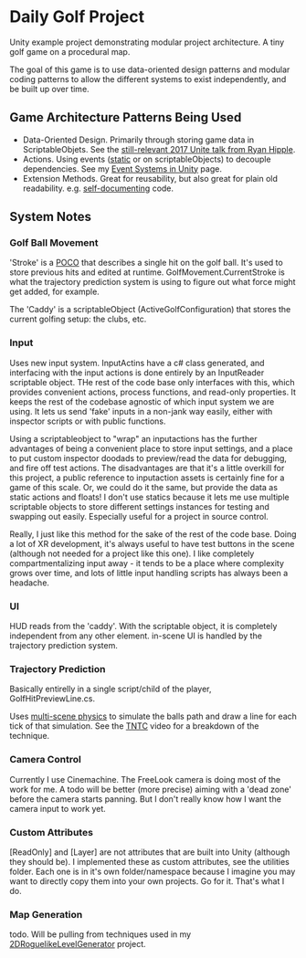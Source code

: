# Daily Golf Project
Unity example project demonstrating modular project architecture. A tiny golf game on a procedural map.

The goal of this game is to use data-oriented design patterns and modular coding patterns to allow the different systems to exist independently, and be built up over time.

## Game Architecture Patterns Being Used
- Data-Oriented Design. Primarily through storing game data in ScriptableObjets. See the [still-relevant 2017 Unite talk from Ryan Hipple](https://www.youtube.com/watch?v=raQ3iHhE_Kk).
- Actions. Using events ([static](https://guidebook.hdyar.com/docs/programming/advanced/static-objects-and-unity/) or on scriptableObjects) to decouple dependencies. See my [Event Systems in Unity](https://guidebook.hdyar.com/docs/programming/architecture/event-systems/) page.
- Extension Methods. Great for reusability, but also great for plain old readability. e.g. [self-documenting](https://en.wikipedia.org/wiki/Self-documenting_code) code.

## System Notes
### Golf Ball Movement
'Stroke' is a [POCO](https://en.wikipedia.org/wiki/Plain_old_CLR_object) that describes a single hit on the golf ball. It's used to store previous hits and edited at runtime. GolfMovement.CurrentStroke is what the trajectory prediction system is using to figure out what force might get added, for example.

The 'Caddy' is a scriptableObject (ActiveGolfConfiguration) that stores the current golfing setup: the clubs, etc.

### Input
Uses new input system. InputActins have a c# class generated, and interfacing with the input actions is done entirely by an InputReader scriptable object. THe rest of the code base only interfaces with this, which provides convenient actions, process functions, and read-only properties. It keeps the rest of the codebase agnostic of which input system we are using. It lets us send 'fake' inputs in a non-jank way easily, either with inspector scripts or with public functions.

Using a scriptableobject to "wrap" an inputactions has the further advantages of being a convenient place to store input settings, and a place to put custom inspector doodads to preview/read the data for debugging, and fire off test actions.  The disadvantages are that it's a little overkill for this project, a public reference to inputaction assets is certainly fine for a game of this scale. Or, we could do it the same, but provide the data as static actions and floats! I don't use statics because it lets me use multiple scriptable objects to store different settings instances for testing and swapping out easily. Especially useful for a project in source control.

Really, I just like this method for the sake of the rest of the code base. Doing a lot of XR development, it's always useful to have test buttons in the scene (although not needed for a project like this one). I like completely compartmentalizing input away - it tends to be a place where complexity grows over time, and lots of little input handling scripts has always been a headache.

### UI
HUD reads from the 'caddy'. With the scriptable object, it is completely independent from any other element.
in-scene UI is handled by the trajectory prediction system.

### Trajectory Prediction
Basically entirelly in a single script/child of the player, GolfHitPreviewLine.cs.

Uses [multi-scene physics](https://docs.unity3d.com/Manual/physics-multi-scene.html) to simulate the balls path and draw a line for each tick of that simulation. See the [TNTC](https://www.youtube.com/watch?v=4VUmhuhkELk) video for a breakdown of the technique.

### Camera Control
Currently I use Cinemachine. The FreeLook camera is doing most of the work for me. 
A todo will be better (more precise) aiming with a 'dead zone' before the camera starts panning. But I don't really know how I want the camera input to work yet.

### Custom Attributes
[ReadOnly] and [Layer] are not attributes that are built into Unity (although they should be).
I implemented these as custom attributes, see the utilities folder. Each one is in it's own folder/namespace because I imagine you may want to directly copy them into your own projects. Go for it. That's what I do.

### Map Generation
todo. Will be pulling from techniques used in my [2DRoguelikeLevelGenerator](https://github.com/hunterdyar/2DRougelikeLevelGenerator/) project.

